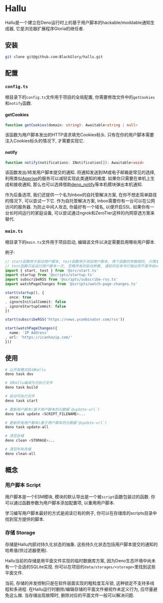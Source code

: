 # Hallu
Hallu是一个建立在Deno运行时上的基于用户脚本的hackable/moddable通知生成器,
它是浏览器扩展程序Gloria的继任者.

## 安装
```sh
git clone git@github.com:BlackGlory/hallu.git
```

## 配置
### `config.ts`
根目录下的`config.ts`文件用于项目的全局配置, 你需要修改文件中的`getCookies`和`notify`函数.

#### getCookies
```ts
function getCookies(domain: string): Awaitable<string | null>
```

该函数为用户脚本发出的HTTP请求填充Cookies标头.
只有在你的用户脚本需要注入Cookies标头的情况下, 才需要实现它.

#### notify
```ts
function notify(notifications: INotification[]): Awaitable<void>
```

该函数发出/转发用户脚本提交的通知.
将通知发送到IM或电子邮箱是常见的选择, 利用类似[Apprise]的服务可以减轻实现此类通知的难度.
如果你只需要在单机上生成和接收通知, 那么也可以选择借助[deno_notify]等本机模块弹出本机通知.

[Apprise]: https://github.com/caronc/apprise-api
[deno_notify]: https://github.com/Pandawan/deno_notify

作为后备选项, 我们还提供一个名为Inbox的自托管解决方案, 在你不想走简单路径的情况下, 可以尝试一下它.
作为自托管解决方案, Inbox需要你有一台可以在公网访问的服务器.
为防止中间人攻击, 你最好有一个域名, 以便开启SSL.
如果你有一台长时间运行的家庭设备, 可以尝试通过ngrok和ZeroTier这样的内网穿透方案来替代.

### `main.ts`
根目录下的`main.ts`文件用于项目启动, 编辑该文件以决定需要启用哪些用户脚本.

例子:
```ts
// start函数用于启动用户脚本, test函数用于测试用户脚本, 两个函数的参数相同, 只需要替换名称就可以相互切换.
// test函数只会运行用户脚本一次, 忽略所有的启动参数, 通知将在命令行输出而不是传给notify函数.
import { start, test } from '@src/start.ts'
import startup from '@scripts/startup.ts'
import subscribeRSS from '@scripts/subscribe-rss.ts'
import watchPageChanges from '@scripts/watch-page-changes.ts'

start(startup(), {
  once: true
, ignoreInitialCommit: false
, ignoreStartupCommit: false
})

start(subscribeRSS('https://news.ycombinator.com/rss'))

start(watchPageChanges({
  name: 'IP Address'
, url: 'https://icanhazip.com/'
}))
```

## 使用
```sh
# 以开发模式启动Hallu
deno task dev

# 将Hallu编译为可执行文件
deno task build

# 启动可执行文件
deno task start

# 更新用户脚本(基于用户脚本的元数据`@update-url`)
deno task update <SCRIPT_FILENAME>...

# 更新所有用户脚本(基于用户脚本的元数据`@update-url`)
deno task update-all

# 清空存储
deno clean <STORAGE>...

# 清空所有存储
deno clean-all
```

## 概念
### 用户脚本 Script
用户脚本是一个ESM模块, 模块的默认导出是一个被`script`函数包装过的函数.
你可以通过函数参数为用户脚本添加配置项, 以重用用户脚本.

学习编写用户脚本最好的方式是阅读已有的例子, 你可以在存储库的scripts目录中找到官方提供的脚本.

### 存储 Storage
存储是Hallu内部对持久化状态的抽象.
这些持久化状态包括用户脚本提交的通知的哈希值(供过滤器使用).

Hallu当前的存储是用平面文件实现的临时数据库方案, 因为Deno生态环境中尚未有一个合适的SQLite实现.
你可以在项目的`data/storages/<storage>`里找到这些平面文件.

当前, 存储的并发控制只是在软件层面实现的粗粒度互斥锁, 这种锁定不支持多线程和多进程.
在Hallu运行时删除/编辑存储的平面文件被视作未定义行为, 应尽量避免这么做.
当存储出现故障时, 删除对应的平面文件一般可以解决问题.
